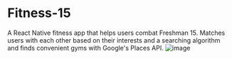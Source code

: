 # Fitness-15

A React Native fitness app that helps users combat Freshman 15. Matches users with each other based on their interests and a searching algorithm and finds convenient gyms with Google's Places API.
![image](https://user-images.githubusercontent.com/86453692/149672853-cffdc61c-5fe9-412c-b967-a9b13957e5a7.png)
